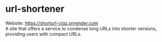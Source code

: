 # url-shortener
Website: https://shorturl-cjgz.onrender.com \
A site that offers a service to condense long URLs into shorter versions, providing users with compact URLs.
